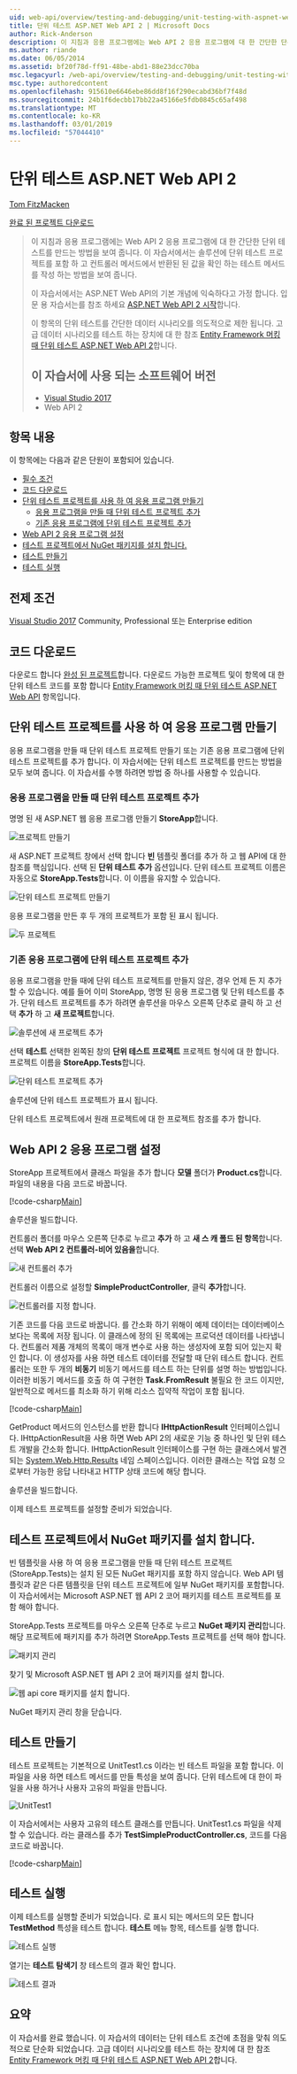 ```yaml
---
uid: web-api/overview/testing-and-debugging/unit-testing-with-aspnet-web-api
title: 단위 테스트 ASP.NET Web API 2 | Microsoft Docs
author: Rick-Anderson
description: 이 지침과 응용 프로그램에는 Web API 2 응용 프로그램에 대 한 간단한 단위 테스트를 만드는 방법을 보여 줍니다. 이 자습서에서는 단위 테스트 프로젝트를 포함 하는 방법을 보여 줍니다...
ms.author: riande
ms.date: 06/05/2014
ms.assetid: bf20f78d-ff91-48be-abd1-88e23dcc70ba
msc.legacyurl: /web-api/overview/testing-and-debugging/unit-testing-with-aspnet-web-api
msc.type: authoredcontent
ms.openlocfilehash: 915610e6646ebe86dd8f16f290ecabd36bf7f48d
ms.sourcegitcommit: 24b1f6decbb17bb22a45166e5fdb0845c65af498
ms.translationtype: MT
ms.contentlocale: ko-KR
ms.lasthandoff: 03/01/2019
ms.locfileid: "57044410"
---
```

<a name="unit-testing-aspnet-web-api-2"></a>단위 테스트 ASP.NET Web API 2
====================
[Tom FitzMacken](https://github.com/tfitzmac)

[완료 된 프로젝트 다운로드](https://code.msdn.microsoft.com/Unit-Testing-with-ASPNET-1374bc11)

> 이 지침과 응용 프로그램에는 Web API 2 응용 프로그램에 대 한 간단한 단위 테스트를 만드는 방법을 보여 줍니다. 이 자습서에서는 솔루션에 단위 테스트 프로젝트를 포함 하 고 컨트롤러 메서드에서 반환된 된 값을 확인 하는 테스트 메서드를 작성 하는 방법을 보여 줍니다.
>
> 이 자습서에서는 ASP.NET Web API의 기본 개념에 익숙하다고 가정 합니다. 입문 용 자습서는를 참조 하세요 [ASP.NET Web API 2 시작](../getting-started-with-aspnet-web-api/tutorial-your-first-web-api.md)합니다.
>
> 이 항목의 단위 테스트를 간단한 데이터 시나리오를 의도적으로 제한 됩니다. 고급 데이터 시나리오를 테스트 하는 장치에 대 한 참조 [Entity Framework 머킹 때 단위 테스트 ASP.NET Web API 2](mocking-entity-framework-when-unit-testing-aspnet-web-api-2.md)합니다.
>
> ## <a name="software-versions-used-in-the-tutorial"></a>이 자습서에 사용 되는 소프트웨어 버전
>
> - [Visual Studio 2017](https://visualstudio.microsoft.com/downloads/?utm_medium=microsoft&utm_source=docs.microsoft.com&utm_campaign=button+cta&utm_content=download+vs2017)
> - Web API 2

## <a name="in-this-topic"></a>항목 내용

이 항목에는 다음과 같은 단원이 포함되어 있습니다.

- [필수 조건](#prereqs)
- [코드 다운로드](#download)
- [단위 테스트 프로젝트를 사용 하 여 응용 프로그램 만들기](#appwithunittest)
    - [응용 프로그램을 만들 때 단위 테스트 프로젝트 추가](#whencreate)
    - [기존 응용 프로그램에 단위 테스트 프로젝트 추가](#addtoexisting)
- [Web API 2 응용 프로그램 설정](#setupproject)
- [테스트 프로젝트에서 NuGet 패키지를 설치 합니다.](#testpackages)
- [테스트 만들기](#tests)
- [테스트 실행](#runtests)

<a id="prereqs"></a>
## <a name="prerequisites"></a>전제 조건

[Visual Studio 2017](https://visualstudio.microsoft.com/downloads/?utm_medium=microsoft&utm_source=docs.microsoft.com&utm_campaign=button+cta&utm_content=download+vs2017) Community, Professional 또는 Enterprise edition

<a id="download"></a>
## <a name="download-code"></a>코드 다운로드

다운로드 합니다 [완성 된 프로젝트](https://code.msdn.microsoft.com/Unit-Testing-with-ASPNET-1374bc11)합니다. 다운로드 가능한 프로젝트 및이 항목에 대 한 단위 테스트 코드를 포함 합니다 [Entity Framework 머킹 때 단위 테스트 ASP.NET Web API](mocking-entity-framework-when-unit-testing-aspnet-web-api-2.md) 항목입니다.

<a id="appwithunittest"></a>
## <a name="create-application-with-unit-test-project"></a>단위 테스트 프로젝트를 사용 하 여 응용 프로그램 만들기

응용 프로그램을 만들 때 단위 테스트 프로젝트 만들기 또는 기존 응용 프로그램에 단위 테스트 프로젝트를 추가 합니다. 이 자습서에는 단위 테스트 프로젝트를 만드는 방법을 모두 보여 줍니다. 이 자습서를 수행 하려면 방법 중 하나를 사용할 수 있습니다.

<a id="whencreate"></a>
### <a name="add-unit-test-project-when-creating-the-application"></a>응용 프로그램을 만들 때 단위 테스트 프로젝트 추가

명명 된 새 ASP.NET 웹 응용 프로그램 만들기 **StoreApp**합니다.

![프로젝트 만들기](unit-testing-with-aspnet-web-api/_static/image1.png)

새 ASP.NET 프로젝트 창에서 선택 합니다 **빈** 템플릿 폴더를 추가 하 고 웹 API에 대 한 참조를 핵심입니다. 선택 된 **단위 테스트 추가** 옵션입니다. 단위 테스트 프로젝트 이름은 자동으로 **StoreApp.Tests**합니다. 이 이름을 유지할 수 있습니다.

![단위 테스트 프로젝트 만들기](unit-testing-with-aspnet-web-api/_static/image2.png)

응용 프로그램을 만든 후 두 개의 프로젝트가 포함 된 표시 됩니다.

![두 프로젝트](unit-testing-with-aspnet-web-api/_static/image3.png)

<a id="addtoexisting"></a>
### <a name="add-unit-test-project-to-an-existing-application"></a>기존 응용 프로그램에 단위 테스트 프로젝트 추가

응용 프로그램을 만들 때에 단위 테스트 프로젝트를 만들지 않은, 경우 언제 든 지 추가할 수 있습니다. 예를 들어 이미 StoreApp, 명명 된 응용 프로그램 및 단위 테스트를 추가. 단위 테스트 프로젝트를 추가 하려면 솔루션을 마우스 오른쪽 단추로 클릭 하 고 선택 **추가** 하 고 **새 프로젝트**합니다.

![솔루션에 새 프로젝트 추가](unit-testing-with-aspnet-web-api/_static/image4.png)

선택 **테스트** 선택한 왼쪽된 창의 **단위 테스트 프로젝트** 프로젝트 형식에 대 한 합니다. 프로젝트 이름을 **StoreApp.Tests**합니다.

![단위 테스트 프로젝트 추가](unit-testing-with-aspnet-web-api/_static/image5.png)

솔루션에 단위 테스트 프로젝트가 표시 됩니다.

단위 테스트 프로젝트에서 원래 프로젝트에 대 한 프로젝트 참조를 추가 합니다.

<a id="setupproject"></a>
## <a name="set-up-the-web-api-2-application"></a>Web API 2 응용 프로그램 설정

StoreApp 프로젝트에서 클래스 파일을 추가 합니다 **모델** 폴더가 **Product.cs**합니다. 파일의 내용을 다음 코드로 바꿉니다.

[!code-csharp[Main](unit-testing-with-aspnet-web-api/samples/sample1.cs)]

솔루션을 빌드합니다.

컨트롤러 폴더를 마우스 오른쪽 단추로 누르고 **추가** 하 고 **새 스 캐 폴드 된 항목**합니다. 선택 **Web API 2 컨트롤러-비어 있음을**합니다.

![새 컨트롤러 추가](unit-testing-with-aspnet-web-api/_static/image6.png)

컨트롤러 이름으로 설정할 **SimpleProductController**, 클릭 **추가**합니다.

![컨트롤러를 지정 합니다.](unit-testing-with-aspnet-web-api/_static/image7.png)

기존 코드를 다음 코드로 바꿉니다. 를 간소화 하기 위해이 예제 데이터는 데이터베이스 보다는 목록에 저장 됩니다. 이 클래스에 정의 된 목록에는 프로덕션 데이터를 나타냅니다. 컨트롤러 제품 개체의 목록이 매개 변수로 사용 하는 생성자에 포함 되어 있는지 확인 합니다. 이 생성자를 사용 하면 테스트 데이터를 전달할 때 단위 테스트 합니다. 컨트롤러는 또한 두 개의 **비동기** 비동기 메서드를 테스트 하는 단위를 설명 하는 방법입니다. 이러한 비동기 메서드를 호출 하 여 구현한 **Task.FromResult** 불필요 한 코드 이지만, 일반적으로 메서드를 최소화 하기 위해 리소스 집약적 작업이 포함 됩니다.

[!code-csharp[Main](unit-testing-with-aspnet-web-api/samples/sample2.cs)]

GetProduct 메서드의 인스턴스를 반환 합니다 **IHttpActionResult** 인터페이스입니다. IHttpActionResult을 사용 하면 Web API 2의 새로운 기능 중 하나인 및 단위 테스트 개발을 간소화 합니다. IHttpActionResult 인터페이스를 구현 하는 클래스에서 발견 되는 [System.Web.Http.Results](https://msdn.microsoft.com/library/system.web.http.results.aspx) 네임 스페이스입니다. 이러한 클래스는 작업 요청 으로부터 가능한 응답 나타내고 HTTP 상태 코드에 해당 합니다.

솔루션을 빌드합니다.

이제 테스트 프로젝트를 설정할 준비가 되었습니다.

<a id="testpackages"></a>
## <a name="install-nuget-packages-in-test-project"></a>테스트 프로젝트에서 NuGet 패키지를 설치 합니다.

빈 템플릿을 사용 하 여 응용 프로그램을 만들 때 단위 테스트 프로젝트 (StoreApp.Tests)는 설치 된 모든 NuGet 패키지를 포함 하지 않습니다. Web API 템플릿과 같은 다른 템플릿을 단위 테스트 프로젝트에 일부 NuGet 패키지를 포함합니다. 이 자습서에서는 Microsoft ASP.NET 웹 API 2 코어 패키지를 테스트 프로젝트를 포함 해야 합니다.

StoreApp.Tests 프로젝트를 마우스 오른쪽 단추로 누르고 **NuGet 패키지 관리**합니다. 해당 프로젝트에 패키지를 추가 하려면 StoreApp.Tests 프로젝트를 선택 해야 합니다.

![패키지 관리](unit-testing-with-aspnet-web-api/_static/image8.png)

찾기 및 Microsoft ASP.NET 웹 API 2 코어 패키지를 설치 합니다.

![웹 api core 패키지를 설치 합니다.](unit-testing-with-aspnet-web-api/_static/image9.png)

NuGet 패키지 관리 창을 닫습니다.

<a id="tests"></a>
## <a name="create-tests"></a>테스트 만들기

테스트 프로젝트는 기본적으로 UnitTest1.cs 이라는 빈 테스트 파일을 포함 합니다. 이 파일을 사용 하면 테스트 메서드를 만들 특성을 보여 줍니다. 단위 테스트에 대 한이 파일을 사용 하거나 사용자 고유의 파일을 만듭니다.

![UnitTest1](unit-testing-with-aspnet-web-api/_static/image10.png)

이 자습서에서는 사용자 고유의 테스트 클래스를 만듭니다. UnitTest1.cs 파일을 삭제할 수 있습니다. 라는 클래스를 추가 **TestSimpleProductController.cs**, 코드를 다음 코드로 바꿉니다.

[!code-csharp[Main](unit-testing-with-aspnet-web-api/samples/sample3.cs)]

<a id="runtests"></a>
## <a name="run-tests"></a>테스트 실행

이제 테스트를 실행할 준비가 되었습니다. 로 표시 되는 메서드의 모든 합니다 **TestMethod** 특성을 테스트 합니다. **테스트** 메뉴 항목, 테스트를 실행 합니다.

![테스트 실행](unit-testing-with-aspnet-web-api/_static/image11.png)

열기는 **테스트 탐색기** 창 테스트의 결과 확인 합니다.

![테스트 결과](unit-testing-with-aspnet-web-api/_static/image12.png)

## <a name="summary"></a>요약

이 자습서를 완료 했습니다. 이 자습서의 데이터는 단위 테스트 조건에 초점을 맞춰 의도적으로 단순화 되었습니다. 고급 데이터 시나리오를 테스트 하는 장치에 대 한 참조 [Entity Framework 머킹 때 단위 테스트 ASP.NET Web API 2](mocking-entity-framework-when-unit-testing-aspnet-web-api-2.md)합니다.
